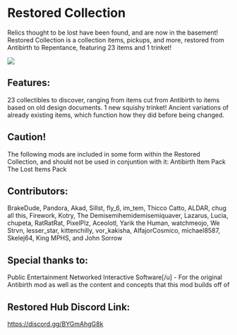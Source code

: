 # Restored Collection

Relics thought to be lost have been found, and are now in the basement! Restored Collection is a collection items, pickups, and more, restored from Antibirth to Repentance, featuring 23 items and 1 trinket!

![](https://i.imgur.com/7ChA4FX.png)

## Features:
23 collectibles to discover, ranging from items cut from Antibirth to items based on old design documents.
1 new squishy trinket!
Ancient variations of already existing items, which function how they did before being changed.

## Caution!
The following mods are included in some form within the Restored Collection, and should not be used in conjuntion with it:
Antibirth Item Pack 
The Lost Items Pack 

## Contributors:
BrakeDude, Pandora, Akad, Sillst, fly_6, im_tem, Thicco Catto, ALDAR, chug all this, Firework, Kotry, The Demisemihemidemisemiquaver, Lazarus, Lucia, chupeta, RatRatRat, PixelPlz, Aceolotl, Yarik the Human, watchmeojo, We Strvn, lesser_star, kittenchilly, vor_kakisha, AlfajorCosmico, michael8587, Skelej64, King MPHS, and John Sorrow

## Special thanks to:
Public Entertainment Networked Interactive Software[/u] - For the original Antibirth mod as well as the content and concepts that this mod builds off of

## Restored Hub Discord Link:
https://discord.gg/BYGmAhgG8k